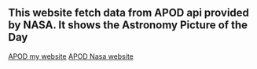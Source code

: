 
<h2>This website fetch data from APOD api provided by NASA. It shows the Astronomy Picture of the Day</h2>
<a href="https://superlative-panda-b531f0.netlify.app">APOD my website</a>
<a href="https://apod.nasa.gov/apod/astropix.html">APOD Nasa website</a>

